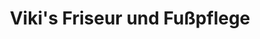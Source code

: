 ---
title: "Viki's Friseur und Fußpflege"
url: /rosendahl/vikis-friseur-und-fusspflege/
shop: Friseur
---